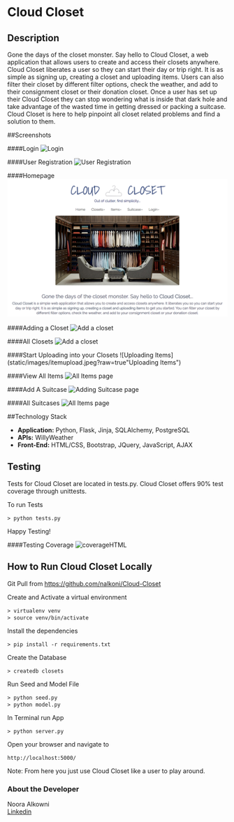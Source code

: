 # Cloud Closet


## Description

Gone the days of the closet monster. Say hello to Cloud Closet, a web application that allows users to create and access their closets anywhere. Cloud Closet liberates a user so they can start their day or trip right. It is as simple as signing up, creating a closet and uploading items. Users can also filter their closet by different filter options, check the weather, and add to their consignment closet or their donation closet. Once a user has set up their Cloud Closet they can stop wondering what is inside that dark hole and take advantage of the wasted time in getting dressed or packing a suitcase. Cloud Closet is here to help pinpoint all closet related problems and find a solution to them.


##Screenshots

####Login
![Login](/static/login.jpg?raw=true "Login Page")

####User Registration 
![User Registration](/static/user_registration.jpg?raw=true "User Registration Page")

####Homepage
<img src="static/images/homepage.png">

####Adding a Closet
![Add a closet](/static/addcloset.jpg?raw=true "Adding a Closet")

####All Closets
![Add a closet](/static/allclosets.jpeg?raw=true "Once a Closet has been added to database")

####Start Uploading into your Closets
![Uploading Items](static/images/itemupload.jpeg?raw=true"Uploading Items")

####View All Items
![All Items page](/static/allitems.jpeg?raw=true "All Items page")

####Add A Suitcase
![Adding Suitcase page](/static/addsuitcase.jpeg?raw=true "Adding Suitcase page")

####All Suitcases
![All Items page](/static/allsuitcase.jpeg?raw=true "All Suitcases page")



##Technology Stack

- **Application:** Python, Flask, Jinja, SQLAlchemy, PostgreSQL
- **APIs:** WillyWeather
- **Front-End:** HTML/CSS, Bootstrap, JQuery, JavaScript, AJAX

## Testing

Tests for Cloud Closet are located in tests.py. Cloud Closet offers 90% test coverage through unittests.

To run Tests 

```
> python tests.py
```

Happy Testing! 

####Testing Coverage
![coverageHTML](/static/coverage.jpg?raw=true "Testing Coverage")


## How to Run Cloud Closet Locally

Git Pull from https://github.com/nalkoni/Cloud-Closet


Create and Activate a virtual environment 

```
> virtualenv venv
> source venv/bin/activate
```

Install the dependencies

```
> pip install -r requirements.txt
```

Create the Database

```
> createdb closets
```

Run Seed and Model File

```
> python seed.py
> python model.py
```

In Terminal run App
```
> python server.py
```


Open your browser and navigate to 

```
http://localhost:5000/
```

Note: From here you just use Cloud Closet like a user to play around.




### About the Developer    
Noora Alkowni       
[Linkedin](https://www.linkedin.com/in/nooraalkoni)    
 

